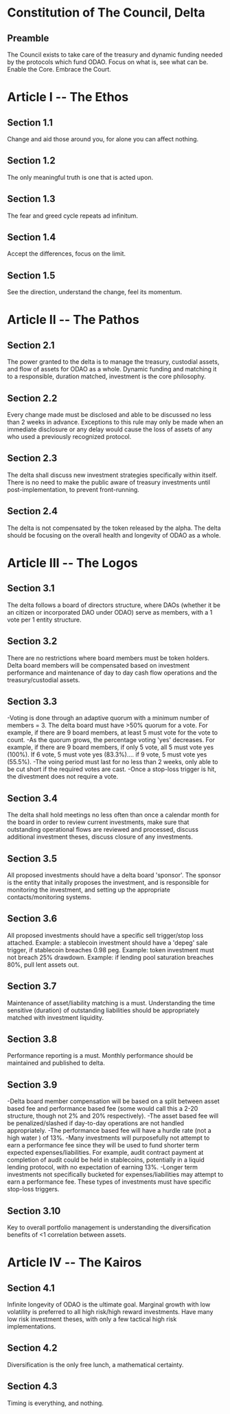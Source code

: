 # Constitution of The Council, Delta


## Preamble

The Council exists to take care of the treasury and dynamic funding needed by the protocols which fund ODAO. Focus on what is, see what can be. Enable the Core. Embrace the Court.


# Article I -- The Ethos

## Section 1.1

Change and aid those around you, for alone you can affect nothing. 

## Section 1.2

The only meaningful truth is one that is acted upon.

## Section 1.3

The fear and greed cycle repeats ad infinitum. 

## Section 1.4

Accept the differences, focus on the limit.

## Section 1.5

See the direction, understand the change, feel its momentum. 


# Article II -- The Pathos

## Section 2.1

The power granted to the delta is to manage the treasury, custodial assets, and flow of assets for ODAO as a whole. Dynamic funding and matching it to a responsible, duration matched, investment is the core philosophy.

## Section 2.2

Every change made must be disclosed and able to be discussed no less than 2 weeks in advance. Exceptions to this rule may only be made when an immediate disclosure or any delay would cause the loss of assets of any who used a previously recognized protocol. 

## Section 2.3 

The delta shall discuss new investment strategies specifically within itself. There is no need to make the public aware of treasury investments until post-implementation, to prevent front-running. 

## Section 2.4

The delta is not compensated by the token released by the alpha. The delta should be focusing on the overall health and longevity of ODAO as a whole. 



# Article III -- The Logos

## Section 3.1

The delta follows a board of directors structure, where DAOs (whether it be an citizen or incorporated DAO under ODAO) serve as members, with a 1 vote per 1 entity structure.

## Section 3.2

There are no restrictions where board members must be token holders. Delta board members will be compensated based on investment performance and maintenance of day to day cash flow operations and the treasury/custodial assets. 

## Section 3.3

-Voting is done through an adaptive quorum with a minimum number of members = 3. The delta board must have >50% quorum for a vote. For example, if there are 9 board members, at least 5 must vote for the vote to count. 
-As the quorum grows, the percentage voting 'yes' decreases. For example, if there are 9 board members, if only 5 vote, all 5 must vote yes (100%). If 6 vote, 5 must vote yes (83.3%).... if 9 vote, 5 must vote yes (55.5%). 
-The voing period must last for no less than 2 weeks, only able to be cut short if the required votes are cast. 
-Once a stop-loss trigger is hit, the divestment does not require a vote.

## Section 3.4

The delta shall hold meetings no less often than once a calendar month for the board in order to review current investments, make sure that outstanding operational flows are reviewed and processed, discuss additional investment theses, discuss closure of any investments.

## Section 3.5

All proposed investments should have a delta board 'sponsor'. The sponsor is the entity that initally proposes the investment, and is responsible for monitoring the investment, and setting up the appropriate contacts/monitoring systems.

## Section 3.6

All proposed investments should have a specific sell trigger/stop loss attached. Example: a stablecoin investment should have a 'depeg' sale trigger, if stablecoin breaches 0.98 peg. Example: token investment must not breach 25% drawdown. Example: if lending pool saturation breaches 80%, pull lent assets out. 

## Section 3.7

Maintenance of asset/liability matching is a must. Understanding the time sensitive (duration) of outstanding liabilities should be appropriately matched with investment liquidity.

## Section 3.8
Performance reporting is a must. Monthly performance should be maintained and published to delta. 

## Section 3.9

-Delta board member compensation will be based on a split between asset based fee and performance based fee (some would call this a 2-20 structure, though not 2% and 20% respectively). 
-The asset based fee will be penalized/slashed if day-to-day operations are not handled appropriately.
-The performance based fee will have a hurdle rate (not a high water ) of 13%.
-Many investments will purposefully not attempt to earn a performance fee since they will be used to fund shorter term expected expenses/liabilities. For example, audit contract payment at completion of audit could be held in stablecoins, potentially in a liquid lending protocol, with no expectation of earning 13%.
-Longer term investments not specifically bucketed for expenses/liabilities may attempt to earn a performance fee. These types of investments must have specific stop-loss triggers.

## Section 3.10

Key to overall portfolio management is understanding the diversification benefits of <1 correlation between assets.


# Article IV -- The Kairos

## Section 4.1

Infinite longevity of ODAO is the ultimate goal. Marginal growth with low volatility is preferred to all high risk/high reward investments. Have many low risk investment theses, with only a few tactical high risk implementations.

## Section 4.2

Diversification is the only free lunch, a mathematical certainty. 

## Section 4.3

Timing is everything, and nothing.
